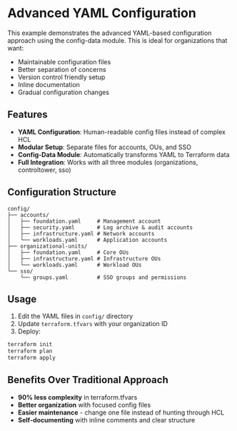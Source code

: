 # Advanced YAML Configuration

This example demonstrates the advanced YAML-based configuration approach using the config-data module. This is ideal for organizations that want:

- Maintainable configuration files
- Better separation of concerns  
- Version control friendly setup
- Inline documentation
- Gradual configuration changes

## Features

- **YAML Configuration**: Human-readable config files instead of complex HCL
- **Modular Setup**: Separate files for accounts, OUs, and SSO
- **Config-Data Module**: Automatically transforms YAML to Terraform data
- **Full Integration**: Works with all three modules (organizations, controltower, sso)

## Configuration Structure

```
config/
├── accounts/
│   ├── foundation.yaml     # Management account
│   ├── security.yaml       # Log archive & audit accounts  
│   ├── infrastructure.yaml # Network accounts
│   └── workloads.yaml      # Application accounts
├── organizational-units/
│   ├── foundation.yaml     # Core OUs
│   ├── infrastructure.yaml # Infrastructure OUs
│   └── workloads.yaml      # Workload OUs
└── sso/
    └── groups.yaml         # SSO groups and permissions
```

## Usage

1. Edit the YAML files in `config/` directory
2. Update `terraform.tfvars` with your organization ID
3. Deploy:

```bash
terraform init
terraform plan
terraform apply
```

## Benefits Over Traditional Approach

- **90% less complexity** in terraform.tfvars
- **Better organization** with focused config files
- **Easier maintenance** - change one file instead of hunting through HCL
- **Self-documenting** with inline comments and clear structure
